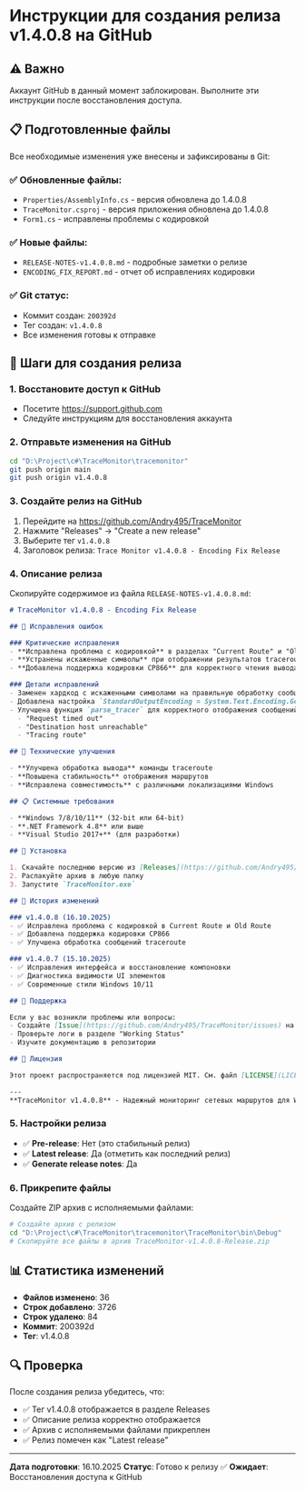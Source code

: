 # Инструкции для создания релиза v1.4.0.8 на GitHub

## ⚠️ Важно
Аккаунт GitHub в данный момент заблокирован. Выполните эти инструкции после восстановления доступа.

## 📋 Подготовленные файлы

Все необходимые изменения уже внесены и зафиксированы в Git:

### ✅ Обновленные файлы:
- `Properties/AssemblyInfo.cs` - версия обновлена до 1.4.0.8
- `TraceMonitor.csproj` - версия приложения обновлена до 1.4.0.8
- `Form1.cs` - исправлены проблемы с кодировкой

### ✅ Новые файлы:
- `RELEASE-NOTES-v1.4.0.8.md` - подробные заметки о релизе
- `ENCODING_FIX_REPORT.md` - отчет об исправлениях кодировки

### ✅ Git статус:
- Коммит создан: `200392d`
- Тег создан: `v1.4.0.8`
- Все изменения готовы к отправке

## 🚀 Шаги для создания релиза

### 1. Восстановите доступ к GitHub
- Посетите https://support.github.com
- Следуйте инструкциям для восстановления аккаунта

### 2. Отправьте изменения на GitHub
```bash
cd "D:\Project\c#\TraceMonitor\tracemonitor"
git push origin main
git push origin v1.4.0.8
```

### 3. Создайте релиз на GitHub
1. Перейдите на https://github.com/Andry495/TraceMonitor
2. Нажмите "Releases" → "Create a new release"
3. Выберите тег `v1.4.0.8`
4. Заголовок релиза: `Trace Monitor v1.4.0.8 - Encoding Fix Release`

### 4. Описание релиза
Скопируйте содержимое из файла `RELEASE-NOTES-v1.4.0.8.md`:

```markdown
# TraceMonitor v1.4.0.8 - Encoding Fix Release

## 🐛 Исправления ошибок

### Критические исправления
- **Исправлена проблема с кодировкой** в разделах "Current Route" и "Old Route"
- **Устранены искаженные символы** при отображении результатов traceroute
- **Добавлена поддержка кодировки CP866** для корректного чтения вывода команды tracert

### Детали исправлений
- Заменен хардкод с искаженными символами на правильную обработку сообщений
- Добавлена настройка `StandardOutputEncoding = System.Text.Encoding.GetEncoding("cp866")` для процесса tracert
- Улучшена функция `parse_tracer` для корректного отображения сообщений:
  - "Request timed out"
  - "Destination host unreachable"
  - "Tracing route"

## 🔧 Технические улучшения

- **Улучшена обработка вывода** команды traceroute
- **Повышена стабильность** отображения маршрутов
- **Исправлена совместимость** с различными локализациями Windows

## 📋 Системные требования

- **Windows 7/8/10/11** (32-bit или 64-bit)
- **.NET Framework 4.8** или выше
- **Visual Studio 2017+** (для разработки)

## 🚀 Установка

1. Скачайте последнюю версию из [Releases](https://github.com/Andry495/TraceMonitor/releases)
2. Распакуйте архив в любую папку
3. Запустите `TraceMonitor.exe`

## 📝 История изменений

### v1.4.0.8 (16.10.2025)
- ✅ Исправлена проблема с кодировкой в Current Route и Old Route
- ✅ Добавлена поддержка кодировки CP866
- ✅ Улучшена обработка сообщений traceroute

### v1.4.0.7 (15.10.2025)
- ✅ Исправления интерфейса и восстановление компоновки
- ✅ Диагностика видимости UI элементов
- ✅ Современные стили Windows 10/11

## 🤝 Поддержка

Если у вас возникли проблемы или вопросы:
- Создайте [Issue](https://github.com/Andry495/TraceMonitor/issues) на GitHub
- Проверьте логи в разделе "Working Status"
- Изучите документацию в репозитории

## 📄 Лицензия

Этот проект распространяется под лицензией MIT. См. файл [LICENSE](LICENSE) для подробностей.

---
**TraceMonitor v1.4.0.8** - Надежный мониторинг сетевых маршрутов для Windows
```

### 5. Настройки релиза
- ✅ **Pre-release**: Нет (это стабильный релиз)
- ✅ **Latest release**: Да (отметить как последний релиз)
- ✅ **Generate release notes**: Да

### 6. Прикрепите файлы
Создайте ZIP архив с исполняемыми файлами:
```bash
# Создайте архив с релизом
cd "D:\Project\c#\TraceMonitor\tracemonitor\TraceMonitor\bin\Debug"
# Скопируйте все файлы в архив TraceMonitor-v1.4.0.8-Release.zip
```

## 📊 Статистика изменений

- **Файлов изменено**: 36
- **Строк добавлено**: 3726
- **Строк удалено**: 84
- **Коммит**: 200392d
- **Тег**: v1.4.0.8

## 🔍 Проверка

После создания релиза убедитесь, что:
- ✅ Тег v1.4.0.8 отображается в разделе Releases
- ✅ Описание релиза корректно отображается
- ✅ Архив с исполняемыми файлами прикреплен
- ✅ Релиз помечен как "Latest release"

---
**Дата подготовки**: 16.10.2025
**Статус**: Готово к релизу ✅
**Ожидает**: Восстановления доступа к GitHub
